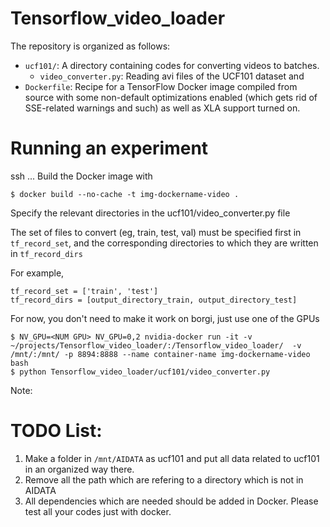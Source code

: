 # Tensorflow_video_loader

The repository is organized as follows:

* `ucf101/`: A directory containing codes for converting videos to batches.
  - `video_converter.py`: Reading avi files of the UCF101 dataset and 
* `Dockerfile`: Recipe for a TensorFlow Docker image compiled from source with
  some non-default optimizations enabled (which gets rid of SSE-related warnings
  and such) as well as XLA support turned on.

# Running an experiment
ssh ...
Build the Docker image with

```docker build
$ docker build --no-cache -t img-dockername-video . 
```
Specify the relevant directories in the ucf101/video_converter.py file

The set of files to convert (eg, train, test, val) must be specified first in ```tf_record_set```, and the corresponding directories to which they are written in ```tf_record_dirs``` 

For example, 
```
tf_record_set = ['train', 'test']
tf_record_dirs = [output_directory_train, output_directory_test] 
``` 



For now, you don't need to make it work on borgi, just use
one of the GPUs
```
$ NV_GPU=<NUM GPU> NV_GPU=0,2 nvidia-docker run -it -v ~/projects/Tensorflow_video_loader/:/Tensorflow_video_loader/  -v /mnt/:/mnt/ -p 8894:8888 --name container-name img-dockername-video bash
$ python Tensorflow_video_loader/ucf101/video_converter.py
```
Note:



# TODO List:
1. Make a folder in ```/mnt/AIDATA``` as ucf101 and put all data related to ucf101 in an organized way there.
2. Remove all the path which are refering to a directory which is not in AIDATA
3. All dependencies which are needed should be added in Docker. Please test all your codes just with docker.

